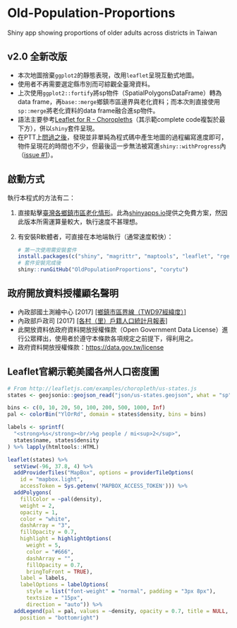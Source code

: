 # Old-Population-Proportions
Shiny app showing proportions of older adults across districts in Taiwan

## v2.0 全新改版
- 本次地圖捨棄`ggplot2`的靜態表現，改用`leaflet`呈現互動式地圖。
- 使用者不再需要選定縣市別而可綜觀全臺灣資料。
- 上次使用`ggplot2::fortify`將sp物件（SpatialPolygonsDataFrame）轉為data frame，再`base::merge`鄉鎮市區邊界與老化資料；而本次則直接使用`sp::merge`將老化資料的data frame融合進sp物件。
- 語法主要參考[Leaflet for R - Choropleths](https://rstudio.github.io/leaflet/choropleths.html)（其示範complete code複製於最下方），併以`shiny`套件呈現。
- 在PTT上[問過之後](https://www.ptt.cc/bbs/R_Language/M.1503326582.A.2EC.html)，發現並非單純為程式碼中產生地圖的過程編寫進度即可，物件呈現花的時間也不少，但最後這一步無法被寫進`shiny::withProgress`內（[issue #1](https://github.com/corytu/OldPopulationProportions/issues/1)）。

## 啟動方式
執行本程式的方法有二：

1. 直接點擊[臺灣各鄉鎮市區老化情形](https://corytu.shinyapps.io/old-population-proportions/)。此為[shinyapps.io](http://www.shinyapps.io)提供之免費方案，然因此版本所需運算量較大，執行速度不甚理想。
2. 有安裝R軟體者，可直接在本地端執行（通常速度較快）：

    ```r
    # 第一次使用需安裝套件
    install.packages(c("shiny", "magrittr", "maptools", "leaflet", "rgeos"))
    # 套件安裝完成後
    shiny::runGitHub("OldPopulationProportions", "corytu")
    ```

## 政府開放資料授權顯名聲明
- 內政部國土測繪中心 [2017] [[鄉鎮市區界線（TWD97經緯度）]](https://data.gov.tw/dataset/7441)
- 內政部戶政司 [2017] [[各村（里）戶籍人口統計月報表]](https://data.gov.tw/dataset/8411)
- 此開放資料依政府資料開放授權條款（Open Government Data License）進行公眾釋出，使用者於遵守本條款各項規定之前提下，得利用之。
- 政府資料開放授權條款：https://data.gov.tw/license

## Leaflet官網示範美國各州人口密度圖
```r
# From http://leafletjs.com/examples/choropleth/us-states.js
states <- geojsonio::geojson_read("json/us-states.geojson", what = "sp")

bins <- c(0, 10, 20, 50, 100, 200, 500, 1000, Inf)
pal <- colorBin("YlOrRd", domain = states$density, bins = bins)

labels <- sprintf(
  "<strong>%s</strong><br/>%g people / mi<sup>2</sup>",
  states$name, states$density
) %>% lapply(htmltools::HTML)

leaflet(states) %>%
  setView(-96, 37.8, 4) %>%
  addProviderTiles("MapBox", options = providerTileOptions(
    id = "mapbox.light",
    accessToken = Sys.getenv('MAPBOX_ACCESS_TOKEN'))) %>%
  addPolygons(
    fillColor = ~pal(density),
    weight = 2,
    opacity = 1,
    color = "white",
    dashArray = "3",
    fillOpacity = 0.7,
    highlight = highlightOptions(
      weight = 5,
      color = "#666",
      dashArray = "",
      fillOpacity = 0.7,
      bringToFront = TRUE),
    label = labels,
    labelOptions = labelOptions(
      style = list("font-weight" = "normal", padding = "3px 8px"),
      textsize = "15px",
      direction = "auto")) %>%
  addLegend(pal = pal, values = ~density, opacity = 0.7, title = NULL,
    position = "bottomright")
```
